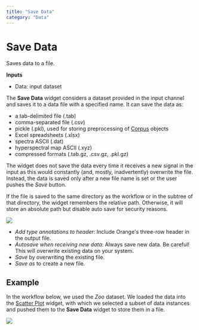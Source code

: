 ```yaml
---
title: "Save Data"
category: "Data"
---
```

Save Data
=========

Saves data to a file.

**Inputs**

- Data: input dataset

The **Save Data** widget considers a dataset provided in the input channel and saves it to a data file with a specified name. It can save the data as:

- a tab-delimited file (.tab)
- comma-separated file (.csv)
- pickle (.pkl), used for storing preprocessing of [Corpus](https://orange.biolab.si/widget-catalog/text-mining/corpus-widget/) objects
- Excel spreadsheets (.xlsx)
- spectra ASCII (.dat)
- hyperspectral map ASCII (.xyz)
- compressed formats (.tab.gz, .csv.gz, .pkl.gz)

The widget does not save the data every time it receives a new signal in the input as this would constantly (and, mostly, inadvertently) overwrite the file. Instead, the data is saved only after a new file name is set or the user pushes the *Save* button.

If the file is saved to the same directory as the workflow or in the subtree of that directory, the widget remembers the relative path. Otherwise, it will store an absolute path but disable auto save for security reasons.

![](../images/SaveData.png)

- *Add type annotations to header*: Include Orange's three-row header in the output file.
- *Autosave when receiving new data*: Always save new data. Be careful! This will overwrite existing data on your system.
- *Save* by overwriting the existing file.
- *Save as* to create a new file.

Example
-------

In the workflow below, we used the *Zoo* dataset. We loaded the data into the [Scatter Plot](../../visualize/scatterplot/) widget, with which we selected a subset of data instances and pushed them to the **Save Data** widget to store them in a file.

![](../images/Save-Workflow.png)
